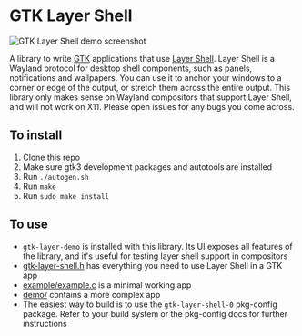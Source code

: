 # GTK Layer Shell

![GTK Layer Shell demo screenshot](https://i.imgur.com/dIuYcBM.png)

A library to write [GTK](https://www.gtk.org/) applications that use [Layer Shell](https://github.com/swaywm/wlr-protocols/blob/master/unstable/wlr-layer-shell-unstable-v1.xml). Layer Shell is a Wayland protocol for desktop shell components, such as panels, notifications and wallpapers. You can use it to anchor your windows to a corner or edge of the output, or stretch them across the entire output. This library only makes sense on Wayland compositors that support Layer Shell, and will not work on X11. Please open issues for any bugs you come across.

## To install
1. Clone this repo
2. Make sure gtk3 development packages and autotools are installed
3. Run `./autogen.sh`
4. Run `make`
5. Run `sudo make install`

## To use
* `gtk-layer-demo` is installed with this library. Its UI exposes all features of the library, and it's useful for testing layer shell support in compositors
* [gtk-layer-shell.h](include/gtk-layer-shell.h) has everything you need to use Layer Shell in a GTK app
* [example/example.c](example/example.c) is a minimal working app
* [demo/](demo/) contains a more complex app
* The easiest way to build is to use the `gtk-layer-shell-0` pkg-config package. Refer to your build system or the pkg-config docs for further instructions

